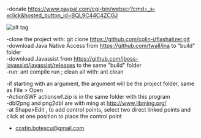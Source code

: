 
-donate https://www.paypal.com/cgi-bin/webscr?cmd=_s-xclick&hosted_button_id=BQL9C44C4ZCGJ

![alt tag](https://lh5.googleusercontent.com/NFjHISivcd-OD3oLhngRsHrr1FZ4cAmXnFo56MfPjpYGfmb8kKPvQkEPeI2nEiHClRKwJ-ooDPN1jL1mpL95=w1530-h806)

-clone the project with: git clone https://github.com/colin-i/flashalizer.git<br>-download Java Native Access from https://github.com/twall/jna to "build" folder<br>-download Javassist from https://github.com/jboss-javassist/javassist/releases to the same "build" folder<br>-run: ant compile run ; clean all with: ant clean

-if starting with an argument, the argument will be the project folder, same as File > Open<br>-ActionSWF actionswf.zip is in the same folder with this program<br>-dbl2png and png2dbl are with ming at http://www.libming.org/<br>-at Shape>Edit , to add control points, select two direct linked points and click at one position to place the control point

- costin.botescu@gmail.com